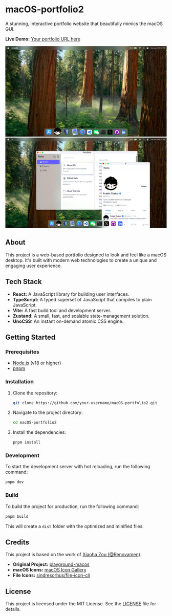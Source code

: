 # macOS-portfolio2

A stunning, interactive portfolio website that beautifully mimics the macOS GUI.

**Live Demo:** [Your portfolio URL here](https://prabint.com)

![desktop1](/public/img/ui/desktop.png)
![desktop2](/public/img/ui/desktop-extended.png)



## About

This project is a web-based portfolio designed to look and feel like a macOS desktop. It's built with modern web technologies to create a unique and engaging user experience.


## Tech Stack

*   **React:** A JavaScript library for building user interfaces.
*   **TypeScript:** A typed superset of JavaScript that compiles to plain JavaScript.
*   **Vite:** A fast build tool and development server.
*   **Zustand:** A small, fast, and scalable state-management solution.
*   **UnoCSS:** An instant on-demand atomic CSS engine.

## Getting Started

### Prerequisites

*   [Node.js](https://nodejs.org/en/) (v18 or higher)
*   [pnpm](https://pnpm.io/)

### Installation

1.  Clone the repository:
    ```bash
    git clone https://github.com/your-username/macOS-portfolio2.git
    ```
2.  Navigate to the project directory:
    ```bash
    cd macOS-portfolio2
    ```
3.  Install the dependencies:
    ```bash
    pnpm install
    ```

### Development

To start the development server with hot reloading, run the following command:

```bash
pnpm dev
```

### Build

To build the project for production, run the following command:

```bash
pnpm build
```

This will create a `dist` folder with the optimized and minified files.

## Credits

This project is based on the work of [Xiaoha Zou (@Renovamen)](https://github.com/Renovamen).

*   **Original Project:** [playground-macos](https://github.com/Renovamen/playground-macos)
*   **macOS Icons:** [macOS Icon Gallery](https://www.macosicongallery.com/)
*   **File Icons:** [sindresorhus/file-icon-cli](https://github.com/sindresorhus/file-icon-cli)

## License

This project is licensed under the MIT License. See the [LICENSE](LICENSE) file for details.
